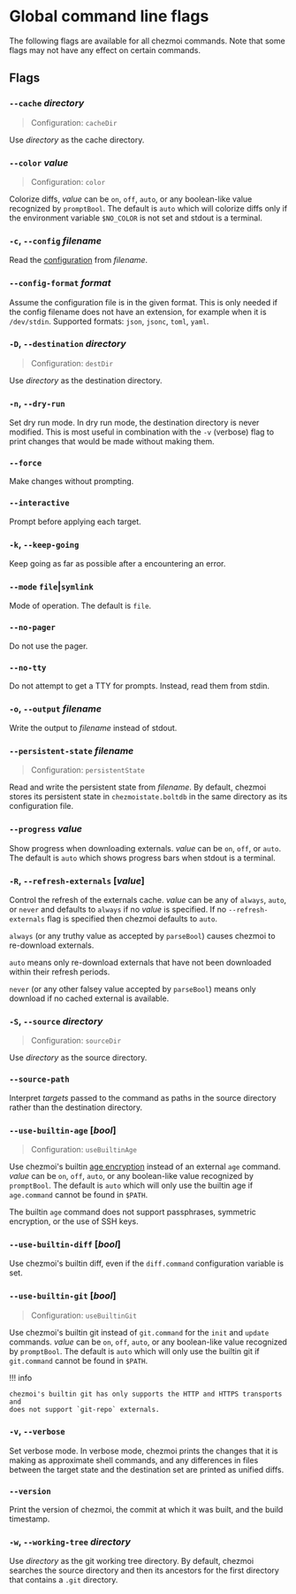 # Global command line flags

The following flags are available for all chezmoi commands.
Note that some flags may not have any effect on certain commands.

## Flags

### `--cache` *directory*

> Configuration: `cacheDir`

Use *directory* as the cache directory.

### `--color` *value*

> Configuration: `color`

Colorize diffs, *value* can be `on`, `off`, `auto`, or any boolean-like value
recognized by `promptBool`. The default is `auto` which will colorize diffs only
if the environment variable `$NO_COLOR` is not set and stdout is a terminal.

### `-c`, `--config` *filename*

Read the [configuration](../configuration-file/index.md) from *filename*.

### `--config-format` *format*

Assume the configuration file is in the given format. This is only needed if
the config filename does not have an extension, for example when it is
`/dev/stdin`. Supported formats: `json`, `jsonc`, `toml`, `yaml`.

### `-D`, `--destination` *directory*

> Configuration: `destDir`

Use *directory* as the destination directory.

### `-n`, `--dry-run`

Set dry run mode. In dry run mode, the destination directory is never modified.
This is most useful in combination with the `-v` (verbose) flag to print
changes that would be made without making them.

### `--force`

Make changes without prompting.

### `--interactive`

Prompt before applying each target.

### `-k`, `--keep-going`

Keep going as far as possible after a encountering an error.

### `--mode` `file`|`symlink`

Mode of operation. The default is `file`.

### `--no-pager`

Do not use the pager.

### `--no-tty`

Do not attempt to get a TTY for prompts. Instead, read them from stdin.

### `-o`, `--output` *filename*

Write the output to *filename* instead of stdout.

### `--persistent-state` *filename*

> Configuration: `persistentState`

Read and write the persistent state from *filename*. By default, chezmoi stores
its persistent state in `chezmoistate.boltdb` in the same directory as its
configuration file.

### `--progress` *value*

Show progress when downloading externals. *value* can be `on`, `off`, or `auto`.
The default is `auto` which shows progress bars when stdout is a terminal.

### `-R`, `--refresh-externals` [*value*]

Control the refresh of the externals cache. *value* can be any of `always`,
`auto`, or `never` and defaults to `always` if no *value* is specified. If no
`--refresh-externals` flag is specified then chezmoi defaults to `auto`.

`always` (or any truthy value as accepted by `parseBool`) causes chezmoi to
re-download externals.

`auto` means only re-download externals that have not been downloaded within
their refresh periods.

`never` (or any other falsey value accepted by `parseBool`) means only download
if no cached external is available.

### `-S`, `--source` *directory*

> Configuration: `sourceDir`

Use *directory* as the source directory.

### `--source-path`

Interpret *targets* passed to the command as paths in the source directory
rather than the destination directory.

### `--use-builtin-age` [*bool*]

> Configuration: `useBuiltinAge`

Use chezmoi's builtin [age encryption](https://age-encryption.org) instead of an
external `age` command. *value* can be `on`, `off`, `auto`, or any boolean-like
value recognized by `promptBool`. The default is `auto` which will only use the
builtin age if `age.command` cannot be found in `$PATH`.

The builtin `age` command does not support passphrases, symmetric encryption,
or the use of SSH keys.

### `--use-builtin-diff` [*bool*]

Use chezmoi's builtin diff, even if the `diff.command` configuration variable
is set.

### `--use-builtin-git` [*bool*]

> Configuration: `useBuiltinGit`

Use chezmoi's builtin git instead of `git.command` for the `init` and `update`
commands. *value* can be `on`, `off`, `auto`, or any boolean-like value
recognized by `promptBool`. The default is `auto` which will only use the
builtin git if `git.command` cannot be found in `$PATH`.

!!! info

    chezmoi's builtin git has only supports the HTTP and HTTPS transports and
    does not support `git-repo` externals.

### `-v`, `--verbose`

Set verbose mode. In verbose mode, chezmoi prints the changes that it is making
as approximate shell commands, and any differences in files between the target
state and the destination set are printed as unified diffs.

### `--version`

Print the version of chezmoi, the commit at which it was built, and the build
timestamp.

### `-w`, `--working-tree` *directory*

Use *directory* as the git working tree directory. By default, chezmoi searches
the source directory and then its ancestors for the first directory that
contains a `.git` directory.

